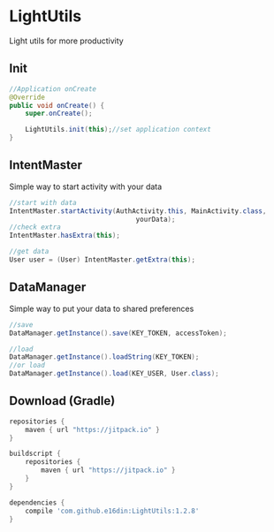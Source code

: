 # LightUtils
Light utils for more productivity

## Init
```java
//Application onCreate
@Override
public void onCreate() {
    super.onCreate();

    LightUtils.init(this);//set application context
}
```

## IntentMaster
Simple way to start activity with your data

```java
//start with data
IntentMaster.startActivity(AuthActivity.this, MainActivity.class,
                                yourData);                              
//check extra
IntentMaster.hasExtra(this);

//get data
User user = (User) IntentMaster.getExtra(this);
```

## DataManager
Simple way to put your data to shared preferences

```java
//save
DataManager.getInstance().save(KEY_TOKEN, accessToken);

//load
DataManager.getInstance().loadString(KEY_TOKEN);
//or load
DataManager.getInstance().load(KEY_USER, User.class);
```

## Download (Gradle)

```groovy
repositories {
    maven { url "https://jitpack.io" }
}

buildscript {
    repositories {
        maven { url "https://jitpack.io" }
    }
}

dependencies {
    compile 'com.github.e16din:LightUtils:1.2.8'
}
```